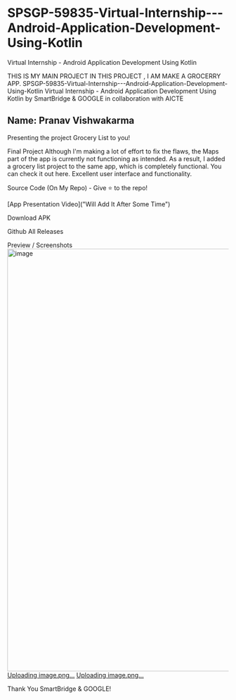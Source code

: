 # SPSGP-59835-Virtual-Internship---Android-Application-Development-Using-Kotlin
Virtual Internship - Android Application Development Using Kotlin

THIS IS  MY MAIN PROJECT IN THIS PROJECT ,
I AM MAKE A GROCERRY APP.
SPSGP-59835-Virtual-Internship---Android-Application-Development-Using-Kotlin
Virtual Internship - Android Application Development Using Kotlin by SmartBridge & GOOGLE in collaboration with AICTE

## Name: Pranav Vishwakarma
Presenting the project  Grocery List to you!

Final Project
Although I'm making a lot of effort to fix the flaws, the Maps part of the app is currently not functioning as intended. As a result, I added a grocery list project to the same app, which is completely functional. You can check it out here. Excellent user interface and functionality.

Source Code (On My Repo) - Give ⭐ to the repo!

[App Presentation Video]("Will Add It After Some Time")

Download APK

Github All Releases



Preview / Screenshots
<img width="960" alt="image" src="https://user-images.githubusercontent.com/103947396/190914534-f7ce7a58-15b2-44d9-a212-fca65198ebfc.png">
[Uploading image.png…]()
[Uploading image.png…]()

  


Thank You SmartBridge & GOOGLE!

